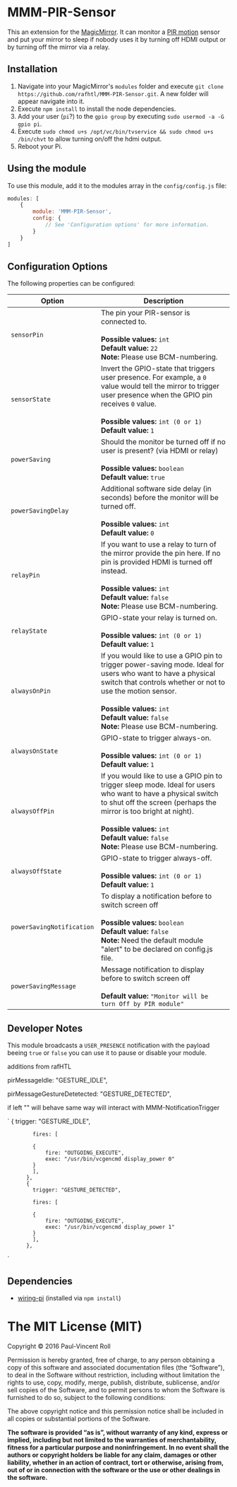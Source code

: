 # MMM-PIR-Sensor
This an extension for the [MagicMirror](https://github.com/MichMich/MagicMirror). It can monitor a [PIR motion](http://www.amazon.com/2013newestseller-HC-SR501-Pyroelectric-Infrared-Detector/dp/B00FDPO9B8) sensor and put your mirror to sleep if nobody uses it by turning off HDMI output or by turning off the mirror via a relay.

## Installation
1. Navigate into your MagicMirror's `modules` folder and execute `git clone https://github.com/rafhtl/MMM-PIR-Sensor.git`. A new folder will appear navigate into it.
2. Execute `npm install` to install the node dependencies.
3. Add your user (`pi`?) to the `gpio group` by executing `sudo usermod -a -G gpio pi`.
4. Execute `sudo chmod u+s /opt/vc/bin/tvservice && sudo chmod u+s /bin/chvt` to allow turning on/off the hdmi output.
5. Reboot your Pi.

## Using the module

To use this module, add it to the modules array in the `config/config.js` file:
````javascript
modules: [
	{
		module: 'MMM-PIR-Sensor',
		config: {
			// See 'Configuration options' for more information.
		}
	}
]
````

## Configuration Options

The following properties can be configured:

<table width="100%">
	<!-- why, markdown... -->
	<thead>
		<tr>
			<th>Option</th>
			<th width="100%">Description</th>
		</tr>
	<thead>
	<tbody>
		<tr>
			<td><code>sensorPin</code></td>
			<td>The pin your PIR-sensor is connected to.<br>
				<br><b>Possible values:</b> <code>int</code>
				<br><b>Default value:</b> <code>22</code>
				<br><b>Note:</b> Please use BCM-numbering.
			</td>
		</tr>
		<tr>
			<td><code>sensorState</code></td>
			<td>Invert the GPIO-state that triggers user presence. For example, a <code>0</code> value would tell the mirror to trigger user presence when the GPIO pin receives <code>0</code> value.<br>
				<br><b>Possible values:</b> <code>int (0 or 1)</code>
				<br><b>Default value:</b> <code>1</code>
			</td>
		</tr>
		<tr>
			<td><code>powerSaving</code></td>
			<td>Should the monitor be turned off if no user is present? (via HDMI or relay)<br>
				<br><b>Possible values:</b> <code>boolean</code>
				<br><b>Default value:</b> <code>true</code>
			</td>
		</tr>
		<tr>
			<td><code>powerSavingDelay</code></td>
			<td>Additional software side delay (in seconds) before the monitor will be turned off.<br>
				<br><b>Possible values:</b> <code>int</code>
				<br><b>Default value:</b> <code>0</code>
			</td>
		</tr>
		<tr>
			<td><code>relayPin</code></td>
			<td>If you want to use a relay to turn of the mirror provide the pin here. If no pin is provided HDMI is turned off instead.<br>
				<br><b>Possible values:</b> <code>int</code>
				<br><b>Default value:</b> <code>false</code>
				<br><b>Note:</b> Please use BCM-numbering.
			</td>
		</tr>
		<tr>
			<td><code>relayState</code></td>
			<td>GPIO-state your relay is turned on.<br>
				<br><b>Possible values:</b> <code>int (0 or 1)</code>
				<br><b>Default value:</b> <code>1</code>
			</td>
		</tr>
		<tr>
			<td><code>alwaysOnPin</code></td>
			<td>If you would like to use a GPIO pin to trigger power-saving mode. Ideal for users who want to have a physical switch that controls whether or not to use the motion sensor.<br>
				<br><b>Possible values:</b> <code>int</code>
				<br><b>Default value:</b> <code>false</code>
				<br><b>Note:</b> Please use BCM-numbering.
			</td>
		</tr>
		<tr>
			<td><code>alwaysOnState</code></td>
			<td>GPIO-state to trigger always-on.<br>
				<br><b>Possible values:</b> <code>int (0 or 1)</code>
				<br><b>Default value:</b> <code>1</code>
			</td>
		</tr>
		<tr>
			<td><code>alwaysOffPin</code></td>
			<td>If you would like to use a GPIO pin to trigger sleep mode. Ideal for users who want to have a physical switch to shut off the screen (perhaps the mirror is too bright at night).<br>
				<br><b>Possible values:</b> <code>int</code>
				<br><b>Default value:</b> <code>false</code>
				<br><b>Note:</b> Please use BCM-numbering.
			</td>
		</tr>
		<tr>
			<td><code>alwaysOffState</code></td>
			<td>GPIO-state to trigger always-off.<br>
				<br><b>Possible values:</b> <code>int (0 or 1)</code>
				<br><b>Default value:</b> <code>1</code>
			</td>
		</tr>
		<tr>
			<td><code>powerSavingNotification</code></td>
			<td>To display a notification before to switch screen off<br>
				<br><b>Possible values:</b> <code>boolean</code>
				<br><b>Default value:</b> <code>false</code>
				<br><b>Note:</b> Need the default module "alert" to be declared on config.js file.
			</td>
		</tr>
		<tr>
			<td><code>powerSavingMessage</code></td>
			<td>Message notification to display before to switch screen off<br>
				<br><b>Default value:</b> <code>"Monitor will be turn Off by PIR module"</code>
			</td>
		</tr>
	</tbody>
</table>

## Developer Notes
This module broadcasts a `USER_PRESENCE` notification with the payload beeing `true` or `false` you can use it to pause or disable your module.

additions from rafHTL

pirMessageIdle: "GESTURE_IDLE",

pirMessageGestureDetetected: "GESTURE_DETECTED",

if left "" will behave same way will interact with MMM-NotificationTrigger

`
          {
            trigger: "GESTURE_IDLE",
            
            fires: [
            
            {		
                fire: "OUTGOING_EXECUTE",
                exec: "/usr/bin/vcgencmd display_power 0" 
            }
            ], 
          },
          {
            trigger: "GESTURE_DETECTED",
            
            fires: [
            
            {		
                fire: "OUTGOING_EXECUTE",
                exec: "/usr/bin/vcgencmd display_power 1" 
            }
            ], 
          },
`

## Dependencies
- [wiring-pi](https://www.npmjs.com/package/wiring-pi) (installed via `npm install`)

The MIT License (MIT)
=====================

Copyright © 2016 Paul-Vincent Roll

Permission is hereby granted, free of charge, to any person
obtaining a copy of this software and associated documentation
files (the “Software”), to deal in the Software without
restriction, including without limitation the rights to use,
copy, modify, merge, publish, distribute, sublicense, and/or sell
copies of the Software, and to permit persons to whom the
Software is furnished to do so, subject to the following
conditions:

The above copyright notice and this permission notice shall be
included in all copies or substantial portions of the Software.

**The software is provided “as is”, without warranty of any kind, express or implied, including but not limited to the warranties of merchantability, fitness for a particular purpose and noninfringement. In no event shall the authors or copyright holders be liable for any claim, damages or other liability, whether in an action of contract, tort or otherwise, arising from, out of or in connection with the software or the use or other dealings in the software.**
